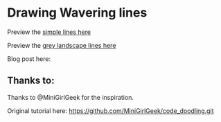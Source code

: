 # Drawing Wavering lines

Preview the [simple lines here]()

Preview the [grey landscape lines here](https://htmlpreview.github.io/?https://github.com/ajwl/drawing-lines/blob/master/index.html)

Blog post here:  

## Thanks to:

Thanks to @MiniGirlGeek for the inspiration.

Original tutorial here: https://github.com/MiniGirlGeek/code_doodling.git
